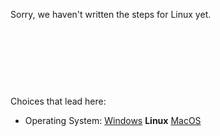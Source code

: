 

Sorry, we haven't written the steps for Linux yet.





<br><br><br>
------
Choices that lead here:
- Operating System: [Windows](ci-vscode_osw.md) **Linux** [MacOS](ci-vscode_osm.md)
